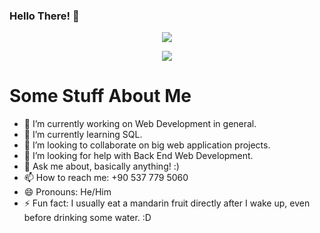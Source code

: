 ### Hello There! 👋

<p align="center">
  <img align="center" src="https://github-readme-stats.vercel.app/api?username=ARS-coding&count_private=true&show_icons=true&theme=tokyonight&hide=stars" />
</p>

<p align="center">
  <img align="center" src="https://github-readme-stats.vercel.app/api/top-langs/?username=ARS-coding&layout=compact&theme=tokyonight&langs_count=10" />
</p>

# Some Stuff About Me
- 🔭 I’m currently working on Web Development in general.
- 🌱 I’m currently learning SQL.
- 👯 I’m looking to collaborate on big web application projects.
- 🤔 I’m looking for help with Back End Web Development.
- 💬 Ask me about, basically anything! :)
- 📫 How to reach me: +90 537 779 5060
- 😄 Pronouns: He/Him
- ⚡ Fun fact: I usually eat a mandarin fruit directly after I wake up, even before drinking some water. :D

